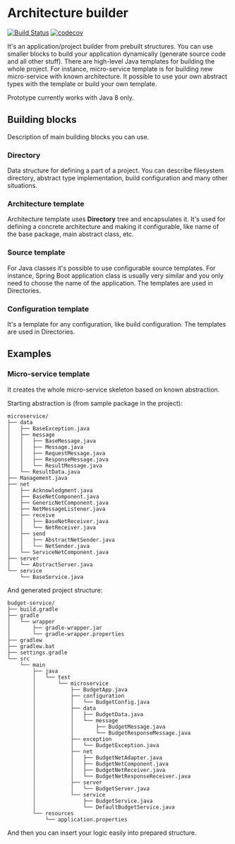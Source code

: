 # Architecture builder

[![Build Status](https://travis-ci.org/dvoraka/architecture-builder.svg?branch=master)](https://travis-ci.org/dvoraka/architecture-builder)
[![codecov](https://codecov.io/gh/dvoraka/architecture-builder/branch/master/graph/badge.svg)](https://codecov.io/gh/dvoraka/architecture-builder)

It's an application/project builder from prebuilt structures. You can use smaller blocks to build your application
dynamically (generate source code and all other stuff). There are high-level Java templates for building the whole
project. For instance, micro-service template is for building new micro-service with known architecture. It possible
to use your own abstract types with the template or build your own template.

Prototype currently works with Java 8 only.

## Building blocks

Description of main building blocks you can use.

### Directory

Data structure for defining a part of a project. You can describe filesystem directory, abstract type implementation,
build configuration and many other situations.

### Architecture template

Architecture template uses **Directory** tree and encapsulates it. It's used for defining a concrete architecture and
making it configurable, like name of the base package, main abstract class, etc.

### Source template

For Java classes it's possible to use configurable source templates. For instance, Spring Boot application class
is usually very similar and you only need to choose the name of the application. The templates are used in Directories.

### Configuration template

It's a template for any configuration, like build configuration. The templates are used in Directories.

## Examples

### Micro-service template

It creates the whole micro-service skeleton based on known abstraction.

Starting abstraction is (from sample package in the project):
```
microservice/
├── data
│   ├── BaseException.java
│   ├── message
│   │   ├── BaseMessage.java
│   │   ├── Message.java
│   │   ├── RequestMessage.java
│   │   ├── ResponseMessage.java
│   │   └── ResultMessage.java
│   └── ResultData.java
├── Management.java
├── net
│   ├── Acknowledgment.java
│   ├── BaseNetComponent.java
│   ├── GenericNetComponent.java
│   ├── NetMessageListener.java
│   ├── receive
│   │   ├── BaseNetReceiver.java
│   │   └── NetReceiver.java
│   ├── send
│   │   ├── AbstractNetSender.java
│   │   └── NetSender.java
│   └── ServiceNetComponent.java
├── server
│   └── AbstractServer.java
└── service
    └── BaseService.java
```

And generated project structure:

```
budget-service/
├── build.gradle
├── gradle
│   └── wrapper
│       ├── gradle-wrapper.jar
│       └── gradle-wrapper.properties
├── gradlew
├── gradlew.bat
├── settings.gradle
└── src
    └── main
        ├── java
        │   └── test
        │       └── microservice
        │           ├── BudgetApp.java
        │           ├── configuration
        │           │   └── BudgetConfig.java
        │           ├── data
        │           │   ├── BudgetData.java
        │           │   └── message
        │           │       ├── BudgetMessage.java
        │           │       └── BudgetResponseMessage.java
        │           ├── exception
        │           │   └── BudgetException.java
        │           ├── net
        │           │   ├── BudgetNetAdapter.java
        │           │   ├── BudgetNetComponent.java
        │           │   ├── BudgetNetReceiver.java
        │           │   └── BudgetNetResponseReceiver.java
        │           ├── server
        │           │   └── BudgetServer.java
        │           └── service
        │               ├── BudgetService.java
        │               └── DefaultBudgetService.java
        └── resources
            └── application.properties
```

And then you can insert your logic easily into prepared structure.
